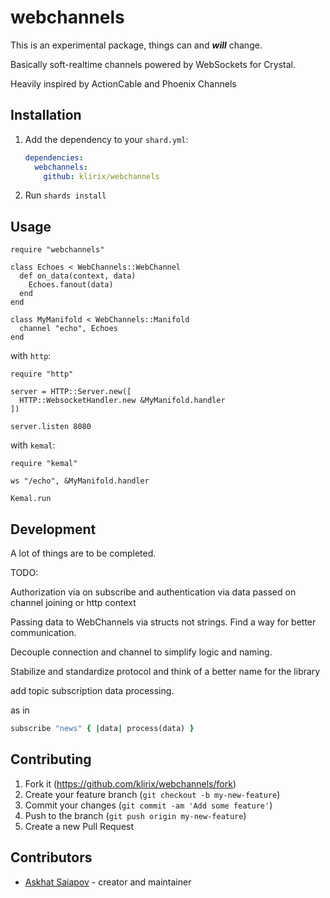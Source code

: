 # webchannels

This is an experimental package, things can and _**will**_ change.

Basically soft-realtime channels powered by WebSockets for Crystal.

Heavily inspired by ActionCable and Phoenix Channels

## Installation

1. Add the dependency to your `shard.yml`:

   ```yaml
   dependencies:
     webchannels:
       github: klirix/webchannels
   ```

2. Run `shards install`

## Usage

```crystal
require "webchannels"

class Echoes < WebChannels::WebChannel
  def on_data(context, data)
    Echoes.fanout(data)
  end
end

class MyManifold < WebChannels::Manifold
  channel "echo", Echoes
end
```

with `http`:
```crystal
require "http"

server = HTTP::Server.new([
  HTTP::WebsocketHandler.new &MyManifold.handler
])

server.listen 8080
```

with `kemal`:
```crystal
require "kemal"

ws "/echo", &MyManifold.handler

Kemal.run
```

## Development

A lot of things are to be completed.

TODO:

Authorization via on subscribe and authentication via data passed on channel joining or http context

Passing data to WebChannels via structs not strings. Find a way for better communication.

Decouple connection and channel to simplify logic and naming.

Stabilize and standardize protocol and think of a better name for the library

add topic subscription data processing.

as in 

```ruby
subscribe "news" { |data| process(data) }
```

## Contributing

1. Fork it (<https://github.com/klirix/webchannels/fork>)
2. Create your feature branch (`git checkout -b my-new-feature`)
3. Commit your changes (`git commit -am 'Add some feature'`)
4. Push to the branch (`git push origin my-new-feature`)
5. Create a new Pull Request

## Contributors

- [Askhat Saiapov](https://github.com/klirix) - creator and maintainer
